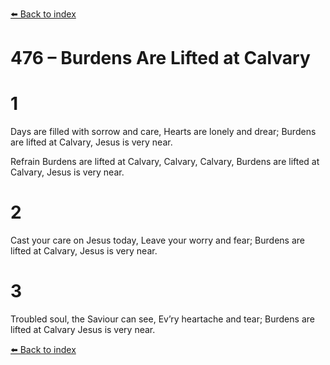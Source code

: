 [⬅️ Back to index](../README.md)

# 476 – Burdens Are Lifted at Calvary


# 1
Days are filled with sorrow and care,
Hearts are lonely and drear;
Burdens are lifted at Calvary,
Jesus is very near.

Refrain
Burdens are lifted at Calvary,
Calvary, Calvary,
Burdens are lifted at Calvary,
Jesus is very near.

# 2
Cast your care on Jesus today,
Leave your worry and fear;
Burdens are lifted at Calvary,
Jesus is very near.

# 3
Troubled soul, the Saviour can see,
Ev’ry heartache and tear;
Burdens are lifted at Calvary
Jesus is very near.

[⬅️ Back to index](../README.md)
